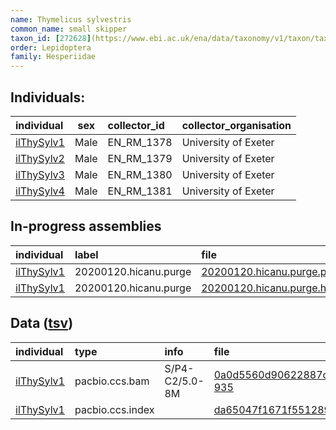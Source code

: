 ```yaml
---
name: Thymelicus sylvestris
common_name: small skipper
taxon_id: [272628](https://www.ebi.ac.uk/ena/data/taxonomy/v1/taxon/tax-id/272628)
order: Lepidoptera
family: Hesperiidae
---
```


## Individuals:

| individual | sex | collector_id | collector_organisation |
| :--------- | :-: | :----------- | :--------------------- |
| [ilThySylv1](ilThySylv1.md) | Male | EN_RM_1378 | University of Exeter |
| [ilThySylv2](ilThySylv2.md) | Male | EN_RM_1379 | University of Exeter |
| [ilThySylv3](ilThySylv3.md) | Male | EN_RM_1380 | University of Exeter |
| [ilThySylv4](ilThySylv4.md) | Male | EN_RM_1381 | University of Exeter |

## In-progress assemblies

| individual | label | file |
| :--------- | :---- | :--- |
| [ilThySylv1](ilThySylv1.md) | 20200120.hicanu.purge | [20200120.hicanu.purge.prim.fasta.gz](https://darwin.cog.sanger.ac.uk/insects/Thymelicus_sylvestris/ilThySylv1/assemblies/working/20200120.hicanu.purge/20200120.hicanu.purge.prim.fasta.gz) |
| [ilThySylv1](ilThySylv1.md) | 20200120.hicanu.purge | [20200120.hicanu.purge.htig.fasta.gz](https://darwin.cog.sanger.ac.uk/insects/Thymelicus_sylvestris/ilThySylv1/assemblies/working/20200120.hicanu.purge/20200120.hicanu.purge.htig.fasta.gz) |

## Data ([tsv](Thymelicus_sylvestris_data.tsv))

| individual | type | info | file |
| :--------- | :--- | :--- | :--- |
| [ilThySylv1](ilThySylv1.md) | pacbio.ccs.bam | S/P4-C2/5.0-8M | [0a0d5560d90622887c611f62261e1581-935](https://darwin.cog.sanger.ac.uk/insects/Thymelicus_sylvestris/ilThySylv1/genomic_data/pacbio/m64097_191224_194147.ccs.bam) |
| [ilThySylv1](ilThySylv1.md) | pacbio.ccs.index |  | [da65047f1671f5512897500f1e9bafb5-2](https://darwin.cog.sanger.ac.uk/insects/Thymelicus_sylvestris/ilThySylv1/genomic_data/pacbio/m64097_191224_194147.ccs.bam.pbi) |
